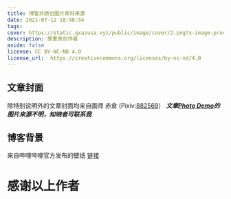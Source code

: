 ```yaml
---
title: 博客非原创图片素材来源
date: 2021-07-12 18:48:54
tags:
cover: https://static.qxazusa.xyz/public/image/cover/2.png?x-image-process=style/webp
description: 尊重原创作者
aside: false
license: CC BY-NC-ND 4.0
license_url:  https://creativecommons.org/licenses/by-nc-nd/4.0
---
```

## 文章封面

除特别说明外的文章封面均来自画师 赤倉 (Pixiv:<a href="https://www.pixiv.net/users/882569"  target ="_self">882569</a>）
***文章[Photo Demo](https://blog.qxazusa.xyz/2021/07/12/Photo-Demo/)的图片来源不明，知晓者可联系我***

## 博客背景

来自哔哩哔哩官方发布的壁纸 <a href="https://t.bilibili.com/345735525779785808"  target ="_self">链接</a>

# 感谢以上作者

